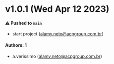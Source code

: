 # v1.0.1 (Wed Apr 12 2023)

#### ⚠️ Pushed to `main`

- start project (alamy.neto@acpgroup.com.br)

#### Authors: 1

- a.verissimo (alamy.neto@acpgroup.com.br)
